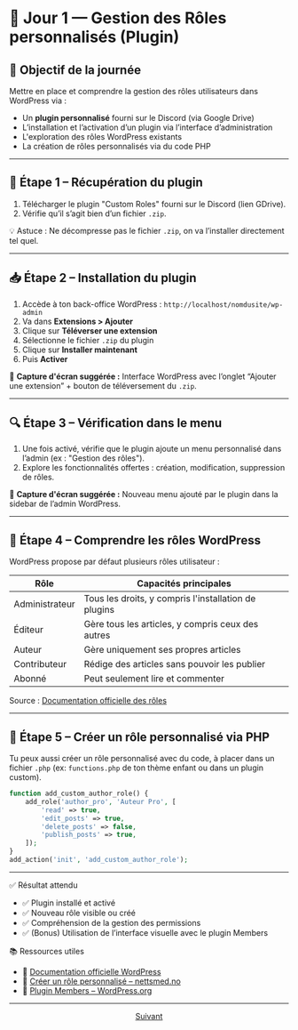 # 📅 Jour 1 — Gestion des Rôles personnalisés (Plugin)

## 🎯 Objectif de la journée
Mettre en place et comprendre la gestion des rôles utilisateurs dans WordPress via :
- Un **plugin personnalisé** fourni sur le Discord (via Google Drive)
- L’installation et l’activation d’un plugin via l’interface d’administration
- L'exploration des rôles WordPress existants
- La création de rôles personnalisés via du code PHP

---

## 🔧 Étape 1 – Récupération du plugin

1. Télécharger le plugin "Custom Roles" fourni sur le Discord (lien GDrive).
2. Vérifie qu’il s’agit bien d’un fichier `.zip`.

💡 Astuce : Ne décompresse pas le fichier `.zip`, on va l’installer directement tel quel.

---

## 📥 Étape 2 – Installation du plugin

1. Accède à ton back-office WordPress : `http://localhost/nomdusite/wp-admin`
2. Va dans **Extensions > Ajouter**
3. Clique sur **Téléverser une extension**
4. Sélectionne le fichier `.zip` du plugin
5. Clique sur **Installer maintenant**
6. Puis **Activer**

📸 **Capture d'écran suggérée :** Interface WordPress avec l’onglet “Ajouter une extension” + bouton de téléversement du `.zip`.

---

## 🔍 Étape 3 – Vérification dans le menu

1. Une fois activé, vérifie que le plugin ajoute un menu personnalisé dans l’admin (ex : "Gestion des rôles").
2. Explore les fonctionnalités offertes : création, modification, suppression de rôles.

📸 **Capture d'écran suggérée :** Nouveau menu ajouté par le plugin dans la sidebar de l’admin WordPress.

---

## 👥 Étape 4 – Comprendre les rôles WordPress

WordPress propose par défaut plusieurs rôles utilisateur :

| Rôle             | Capacités principales                          |
|------------------|-------------------------------------------------|
| Administrateur   | Tous les droits, y compris l'installation de plugins |
| Éditeur          | Gère tous les articles, y compris ceux des autres |
| Auteur           | Gère uniquement ses propres articles            |
| Contributeur     | Rédige des articles sans pouvoir les publier    |
| Abonné           | Peut seulement lire et commenter                |

Source : [Documentation officielle des rôles](https://wordpress.org/documentation/article/roles-and-capabilities/)

---

## 🧪 Étape 5 – Créer un rôle personnalisé via PHP

Tu peux aussi créer un rôle personnalisé avec du code, à placer dans un fichier `.php` (ex: `functions.php` de ton thème enfant ou dans un plugin custom).

```php
function add_custom_author_role() {
    add_role('author_pro', 'Auteur Pro', [
        'read' => true,
        'edit_posts' => true,
        'delete_posts' => false,
        'publish_posts' => true,
    ]);
}
add_action('init', 'add_custom_author_role');
```

---

✅ Résultat attendu

- ✅ Plugin installé et activé
- ✅ Nouveau rôle visible ou créé
- ✅ Compréhension de la gestion des permissions
- ✅ (Bonus) Utilisation de l’interface visuelle avec le plugin Members

📚 Ressources utiles

* 🔗 [Documentation officielle WordPress](https://wordpress.org/documentation/)
* 🔗 [Créer un rôle personnalisé – nettsmed.no](https://nettsmed.no/creating-custom-user-role-inwordpress/#example-1-adding-a-author-pro-custom-user-role-in-word-press)
* 🔗 [Plugin Members – WordPress.org](https://wordpress.org/plugins/members/)

---

<p align="center">
  <a href="customJs-et-CSS.md">Suivant</a>
</p>